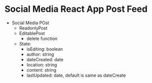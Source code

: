 
# Social Media React App Post Feed

- Social Media POst
    - ReadonlyPost
    - EditablePost
        - delete function
	- State:
		- isEditing: boolean 
		- author: string 
		- dateCreated: date
		- location: string 
		- content: string
        - lastUpdated: date, default is same as dateCreate

